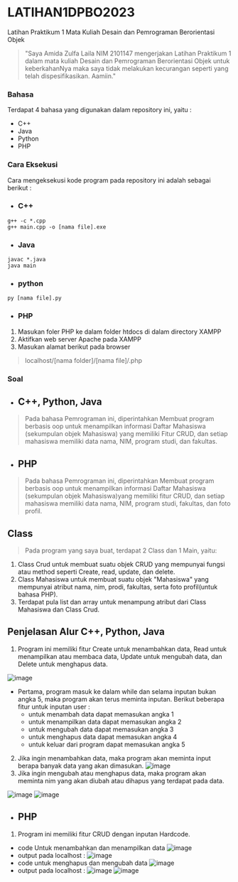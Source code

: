 # LATIHAN1DPBO2023
Latihan Praktikum 1 Mata Kuliah Desain dan Pemrograman Berorientasi Objek

> "Saya Amida Zulfa Laila NIM 2101147 mengerjakan Latihan Praktikum 1
dalam mata kuliah Desain dan Pemrograman Berorientasi Objek untuk keberkahanNya maka
saya tidak melakukan kecurangan seperti yang telah dispesifikasikan.
Aamiin."

### Bahasa
Terdapat 4 bahasa yang digunakan dalam repository ini, yaitu :
- C++
- Java
- Python
- PHP

### Cara Eksekusi 
Cara mengeksekusi kode program pada repository ini adalah sebagai berikut :
- ### C++
```
g++ -c *.cpp
g++ main.cpp -o [nama file].exe
```
- ### Java
```
javac *.java
java main
```
- ### python
```
py [nama file].py
```
- ### PHP
1. Masukan foler PHP ke dalam folder htdocs di dalam directory XAMPP
2. Aktifkan web server Apache pada XAMPP
3. Masukan alamat berikut pada browser
> localhost/[nama folder]/[nama file]/.php

### Soal
- ## C++, Python, Java
> Pada bahasa Pemrograman ini, diperintahkan Membuat program berbasis oop untuk menampilkan informasi Daftar Mahasiswa (sekumpulan objek Mahasiswa) yang memiliki Fitur CRUD, dan setiap mahasiswa memiliki data nama, NIM, program studi, dan fakultas.
- ## PHP
> Pada bahasa Pemrograman ini, diperintahkan Membuat program berbasis oop untuk menampilkan informasi Daftar Mahasiswa (sekumpulan objek Mahasiswa)yang  memiliki fitur CRUD, dan setiap mahasiswa memiliki data nama, NIM, program studi, fakultas, dan foto profil.

## Class
> Pada program yang saya buat, terdapat 2 Class dan 1 Main, yaitu:
  1. Class Crud untuk membuat suatu objek CRUD yang mempunyai fungsi atau method seperti Create, read, update, dan delete.
  2. Class Mahasiswa untuk membuat suatu objek "Mahasiswa" yang mempunyai atribut nama, nim, prodi, fakultas, serta foto profil(untuk bahasa PHP).
  3. Terdapat pula list dan array untuk menampung atribut dari Class Mahasiswa dan Class Crud.

## Penjelasan Alur C++, Python, Java
1. Program ini memiliki fitur Create untuk menambahkan data, Read untuk menampilkan atau membaca data, Update untuk mengubah data, dan Delete untuk menghapus data.

![image](https://user-images.githubusercontent.com/100895165/219072191-f280ea0c-090a-4cb1-bd73-c974476fee8c.png)
- Pertama, program masuk ke dalam while dan selama inputan bukan angka 5, maka program akan terus meminta inputan. Berikut beberapa fitur untuk inputan user :
  - untuk menambah data dapat memasukan angka 1
  - untuk menampilkan data dapat memasukan angka 2
  - untuk mengubah data dapat memasukan angka 3
  - untuk menghapus data dapat memasukan angka 4
  - untuk keluar dari program dapat memasukan angka 5
2. Jika ingin menambahkan data, maka program akan meminta input berapa banyak data yang akan dimasukan.
![image](https://user-images.githubusercontent.com/100895165/219073805-77e0ed50-18b5-4b88-b20b-f1b7dcfc1d6e.png)
3. Jika ingin mengubah atau menghapus data, maka program akan meminta nim yang akan diubah atau dihapus yang terdapat pada data.

![image](https://user-images.githubusercontent.com/100895165/219074352-8a52b686-62a6-4ac6-8ad8-a1b2f90e9de0.png)
![image](https://user-images.githubusercontent.com/100895165/219074443-77b68eb1-a378-4a09-ac37-97101cf00490.png)
- ## PHP
1. Program ini memiliki fitur CRUD dengan inputan Hardcode.
  - code Untuk menambahkan dan menampilkan data 
    ![image](https://user-images.githubusercontent.com/100895165/219077647-a45da402-2154-4aa2-aff6-60f6a5c53714.png)
  - output pada localhost :
    ![image](https://user-images.githubusercontent.com/100895165/219077986-01f0a602-2995-402d-8426-a326391a1eeb.png)
  - code untuk menghapus dan mengubah data
  ![image](https://user-images.githubusercontent.com/100895165/219078563-a0b1e5df-ef46-4c02-9f98-02aa897817aa.png)
  - output pada localhost :
    ![image](https://user-images.githubusercontent.com/100895165/219078773-abf77e15-0fef-4c21-81c8-87908c34cf53.png)
    ![image](https://user-images.githubusercontent.com/100895165/219078924-c899bbd2-d97e-4f9b-b1ac-ccb37dbdd583.png)



